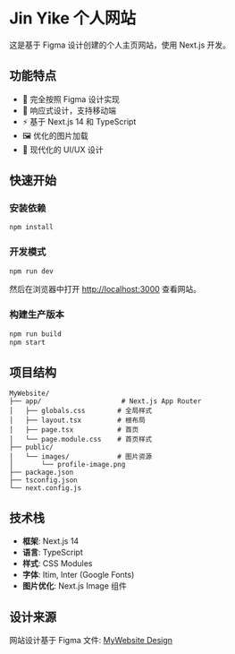 # Jin Yike 个人网站

这是基于 Figma 设计创建的个人主页网站，使用 Next.js 开发。

## 功能特点

- 🎨 完全按照 Figma 设计实现
- 📱 响应式设计，支持移动端
- ⚡ 基于 Next.js 14 和 TypeScript
- 🖼️ 优化的图片加载
- 🎯 现代化的 UI/UX 设计

## 快速开始

### 安装依赖
```bash
npm install
```

### 开发模式
```bash
npm run dev
```

然后在浏览器中打开 [http://localhost:3000](http://localhost:3000) 查看网站。

### 构建生产版本
```bash
npm run build
npm start
```

## 项目结构

```
MyWebsite/
├── app/                    # Next.js App Router
│   ├── globals.css        # 全局样式
│   ├── layout.tsx         # 根布局
│   ├── page.tsx           # 首页
│   └── page.module.css    # 首页样式
├── public/
│   └── images/            # 图片资源
│       └── profile-image.png
├── package.json
├── tsconfig.json
└── next.config.js
```

## 技术栈

- **框架**: Next.js 14
- **语言**: TypeScript
- **样式**: CSS Modules
- **字体**: Itim, Inter (Google Fonts)
- **图片优化**: Next.js Image 组件

## 设计来源

网站设计基于 Figma 文件: [MyWebsite Design](https://www.figma.com/design/j4r5zRCEBNK2Z8zURLXNFb/MyWebsite?node-id=4-2&t=b0zBP2HyUEiHZkUs-4)

